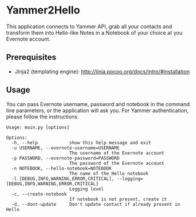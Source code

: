 # Yammer2Hello

This application connects to Yammer API, grab all your contacts and transform
them into Hello-like Notes in a Notebook of your choice at you Evernote
account.

## Prerequisites

  * Jinja2 (templating engine): http://jinja.pocoo.org/docs/intro/#installation

## Usage

You can pass Evernote username, password and notebook in the command line parameters, or
the application will ask you. For Yammer authentication, please follow the instructions.

    Usage: main.py [options]

    Options:
      -h, --help            show this help message and exit
      -u USERNAME, --evernote-username=USERNAME
                            The username of the Evernote account
      -p PASSWORD, --evernote-password=PASSWORD
                            The password of the Evernote account
      -n NOTEBOOK, --hello-notebook=NOTEBOOK
                            The name of the Hello notebook
      -l [DEBUG,INFO,WARNING,ERROR,CRITICAL], --logging=[DEBUG,INFO,WARNING,ERROR,CRITICAL]
                            Logging level
      -c, --create-notebook
                            If notebook is not present, create it
      -d, --dont-update     Don't update contact if already present in Hello

